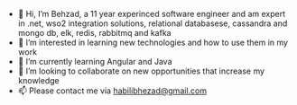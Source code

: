 - 👋 Hi, I’m Behzad, a 11 year experinced software engineer and am expert in .net, wso2 integration solutions, relational databasese, cassandra and mongo db, elk, redis, rabbitmq and kafka
- 👀 I’m interested in learning new technologies and how to use them in my work
- 🌱 I’m currently learning Angular and Java
- 💞️ I’m looking to collaborate on new opportunities that increase my knowledge 
- 📫 Please contact me via habilibhezad@gmail.com

<!---
behzad843/behzad843 is a ✨ special ✨ repository because its `README.md` (this file) appears on your GitHub profile.
You can click the Preview link to take a look at your changes.
--->
